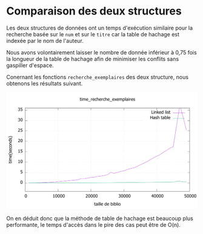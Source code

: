# Comparaison des deux structures



Les deux structures de données ont un temps d'exécution similaire pour la recherche basée sur le `num` et sur le `titre` car la table de hachage est indexée par le nom de l'auteur.

Nous avons volontairement laisser le nombre de donnée inférieur à 0,75 fois la longueur de la table de hachage afin de minimiser les conflits sans gaspiller d'espace.

Conernant les fonctions `recherche_exemplaires` des deux structure, nous obtenons les résultats suivant.

![time](time.svg)

On en déduit donc que la méthode de table de hachage est beaucoup plus performante, le temps d'accès dans le pire des cas peut être de O(n). 
